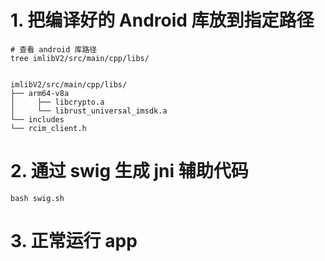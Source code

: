 # 1. 把编译好的 Android 库放到指定路径

```shell
# 查看 android 库路径
tree imlibV2/src/main/cpp/libs/
```

```text

imlibV2/src/main/cpp/libs/
├── arm64-v8a
│     ├── libcrypto.a
│     └── librust_universal_imsdk.a
└── includes
└── rcim_client.h

```

# 2. 通过 swig 生成 jni 辅助代码

```shell
bash swig.sh
```

# 3. 正常运行 app